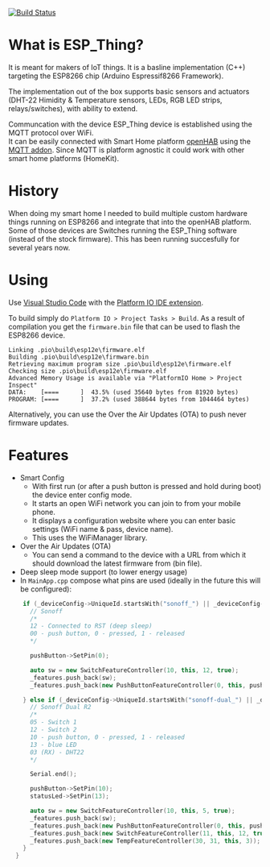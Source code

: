 [![Build Status](https://travis-ci.com/zarusz/ESP_Thing.svg?branch=master)](https://travis-ci.com/zarusz/ESP_Thing)

# What is ESP_Thing?
It is meant for makers of IoT things. It is a basline implementation (C++) targeting the ESP8266 chip (Arduino Espressif8266 Framework).

The implementation out of the box supports basic sensors and actuators (DHT-22 Himidity & Temperature sensors, LEDs, RGB LED strips, relays/switches), with ability to extend.

Communcation with the device ESP_Thing device is established using the MQTT protocol over WiFi.     
It can be easily connected with Smart Home platform [openHAB](https://www.openhab.org/) using the [MQTT addon](https://www.openhab.org/addons/bindings/mqtt/). Since MQTT is platform agnostic it could work with other smart home platforms (HomeKit).

# History

When doing my smart home I needed to build multiple custom hardware things running on ESP8266 and integrate that into the openHAB platform. Some of those devices are Switches running the ESP_Thing software (instead of the stock firmware). 
This has been running succesfully for several years now.

# Using

Use [Visual Studio Code](https://code.visualstudio.com/) with the [Platform IO IDE extension](https://marketplace.visualstudio.com/items?itemName=platformio.platformio-ide). 

To build simply do `Platform IO > Project Tasks > Build`.
As a result of compilation you get the `firmware.bin` file that can be used to flash the ESP8266 device.

```
Linking .pio\build\esp12e\firmware.elf
Building .pio\build\esp12e\firmware.bin
Retrieving maximum program size .pio\build\esp12e\firmware.elf
Checking size .pio\build\esp12e\firmware.elf
Advanced Memory Usage is available via "PlatformIO Home > Project Inspect"
DATA:    [====      ]  43.5% (used 35640 bytes from 81920 bytes)
PROGRAM: [====      ]  37.2% (used 388644 bytes from 1044464 bytes)
```

Alternatively, you can use the Over the Air Updates (OTA) to push never firmware updates.

# Features

* Smart Config
  * With first run (or after a push button is pressed and hold during boot) the device enter config mode.
  * It starts an open WiFi network you can join to from your mobile phone.
  * It displays a configuration website where you can enter basic settings (WiFi name & pass, device name).
  * This uses the WiFiManager library.
* Over the Air Updates (OTA)
  * You can send a command to the device with a URL from which it should download the latest firmware from (bin file).
* Deep sleep mode support (to lower energy usage)
* In `MainApp.cpp` compose what pins are used (ideally in the future this will be configured):

```cpp
    if (_deviceConfig->UniqueId.startsWith("sonoff_") || _deviceConfig->UniqueId.startsWith("switch_")) {
      // Sonoff
      /*
      12 - Connected to RST (deep sleep)
      00 - push button, 0 - pressed, 1 - released
      */

      pushButton->SetPin(0);

      auto sw = new SwitchFeatureController(10, this, 12, true);
      _features.push_back(sw);
      _features.push_back(new PushButtonFeatureController(0, this, pushButton, sw));

    } else if (_deviceConfig->UniqueId.startsWith("sonoff-dual_") || _deviceConfig->UniqueId.startsWith("switch-dual_")) {
      // Sonoff Dual R2
      /*
      05 - Switch 1
      12 - Switch 2
      10 - push button, 0 - pressed, 1 - released
      13 - blue LED
      03 (RX) - DHT22
      */

      Serial.end();

      pushButton->SetPin(10);
      statusLed->SetPin(13);

      auto sw = new SwitchFeatureController(10, this, 5, true);
      _features.push_back(sw);
      _features.push_back(new PushButtonFeatureController(0, this, pushButton, sw));
      _features.push_back(new SwitchFeatureController(11, this, 12, true));
      _features.push_back(new TempFeatureController(30, 31, this, 3));
    }
  }
```
